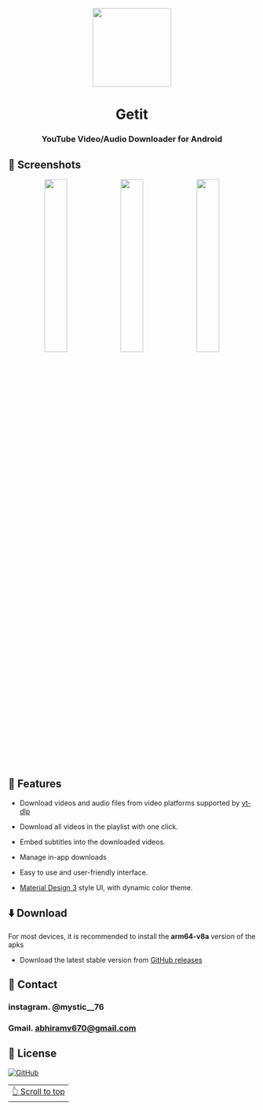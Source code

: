 <div align="center">

<img width="" src="app/assets/logo.png"  width=160 height=160  align="center">

# Getit

### YouTube Video/Audio Downloader for Android




</div>


## 📱 Screenshots

<div align="center">
<div>
<img src="fastlane/metadata/android/en-US/images/phoneScreenshots/1.jpg" width="30%" />
<img src="fastlane/metadata/android/en-US/images/phoneScreenshots/2.jpg" width="30%" />
<img src="fastlane/metadata/android/en-US/images/phoneScreenshots/3.jpg" width="30%" />
</div>
</div>

<br>

## 📖 Features

- Download videos and audio files from video platforms supported by [yt-dlp](https://github.com/yt-dlp/yt-dlp)

- Download all videos in the playlist with one click.

- Embed subtitles into the downloaded videos.

- Manage in-app downloads

- Easy to use and user-friendly interface.

- [Material Design 3](https://m3.material.io/) style UI, with dynamic color theme.




## ⬇️ Download

For most devices, it is recommended to install the **arm64-v8a** version of the apks

- Download the latest stable version from [GitHub releases](https://github.com/abhiram79/Getit/releases/latest)
  

<!-- [<img src="https://fdroid.gitlab.io/artwork/badge/get-it-on.png"
     alt="Get it on F-Droid"
     height="70">](https://f-droid.org/packages/com.junkfood.seal/) -->

## 💬 Contact

### instagram.     @mystic__76
### Gmail.         abhiramv670@gmail.com


## 📃 License

[![GitHub](https://img.shields.io/github/license/JunkFood02/Seal?style=for-the-badge)](https://github.com/JunkFood02/Seal/blob/main/LICENSE)


<div align="right">
<table><td>
<a href="#start-of-content">👆 Scroll to top</a>
</td></table>
</div>
